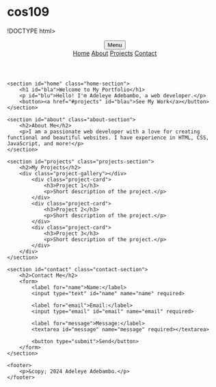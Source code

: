 # cos109
!DOCTYPE html>
<html lang="en">
<head>
    <meta charset="UTF-8">
    <meta name="viewport" content="width=device-width, initial-scale=1.0">
    <title>My Portfolio</title>
    <link rel="stylesheet" href="cos109.css">
</head>
<body>
    <header>
        <div class="dropdown">
            <button class="deop-btn">Menu</button>
            <div class="dropdown-content">
                <a href="#home">Home</a>
                <a href="#about">About</a>
                <a href="#projects">Projects</a>
                <a href="#contact">Contact</a>
            </div>
        </div>
    </header>

    <section id="home" class="home-section">
        <h1 id="bla">Welcome to My Portfolio</h1>
        <p id="blu">Hello! I'm Adeleye Adebambo, a web developer.</p>
        <button><a href="#projects" id="blau">See My Work</a></button>
    </section>

    <section id="about" class="about-section">
        <h2>About Me</h2>
        <p>I am a passionate web developer with a love for creating functional and beautiful websites. I have experience in HTML, CSS, JavaScript, and more!</p>
    </section>

    <section id="projects" class="projects-section">
        <h2>My Projects</h2>
        <div class="project-gallery"></div>
            <div class="project-card">
                <h3>Project 1</h3>
                <p>Short description of the project.</p>
            </div>
            <div class="project-card">
                <h3>Project 2</h3>
                <p>Short description of the project.</p>
            </div>
            <div class="project-card">
                <h3>Project 3</h3>
                <p>Short description of the project.</p>
            </div>
        </div>
    </section>

    <section id="contact" class="contact-section">
        <h2>Contact Me</h2>
        <form>
            <label for="name">Name:</label>
            <input type="text" id="name" name="name" required>

            <label for="email">Email:</label>
            <input type="email" id="email" name="email" required>

            <label for="message">Message:</label>
            <textarea id="message" name="message" required></textarea>

            <button type="submit">Send</button>
        </form>
    </section>

    <footer>
        <p>&copy; 2024 Adeleye Adebambo.</p>
    </footer>
</body>
</html>
